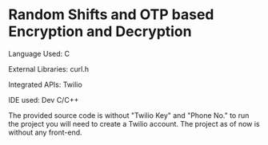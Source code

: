 # Random Shifts and OTP based Encryption and Decryption

Language Used: C 

External Libraries: curl.h

Integrated APIs: Twilio 

IDE used: Dev C/C++ 

The provided source code is without "Twilio Key" and "Phone No." to run the project you will need to create a Twilio account.
The project as of now is without any front-end.

